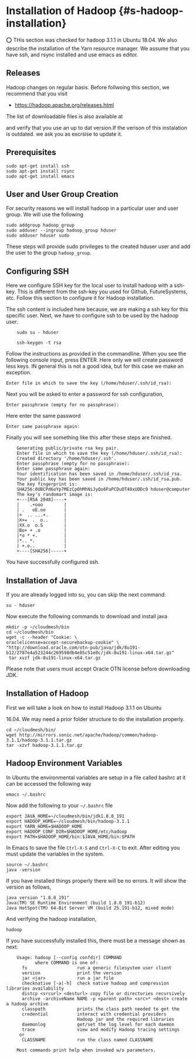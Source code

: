 # Installation of Hadoop {#s-hadoop-installation}

:o: THis section was checked for hadoop 3.1.1 in Ubuntu 18.04. We also describe the installation of the Yarn resource manager. We assume that you have ssh, and rsync installed and use emacs as editor.



## Releases

Hadoop changes on regular basis. Before follwoing this section, we
recommend that you visit

* <https://hadoop.apache.org/releases.html>

The list of downloadable files is also available at

and verify that you use an up to dat version.If the verison of this
instalation is outdated. we ask you as excrsise to update it.


## Prerequisites

    sudo apt-get install ssh
    sudo apt-get install rsync
    sudo apt-get install emacs

## User and User Group Creation

For security reasons we will install hadoop in a particular user and
user group. We will use the following

    sudo addgroup hadoop_group
    sudo adduser --ingroup hadoop_group hduser
    sudo adduser hduser sudo

These steps will provide sudo privileges to the created hduser user and
add the user to the group `hadoop_group`.

## Configuring SSH

Here we configure SSH key for the local user to install hadoop with a
ssh-key. This is different from the ssh-key you used for Github,
FutureSystems, etc. Follow this section to configure it for Hadoop
installation.

The ssh content is included here because, we are making a ssh key for
this specific user. Next, we have to configure ssh to be used by the
hadoop user.

```
    sudo su - hduser

    ssh-keygen -t rsa
```

Follow the instructions as provided in the commandline. When you see the
following console input, press ENTER. Here only we will create password
less keys. IN general this is not a good idea, but for this case we
make an exception.

    Enter file in which to save the key (/home/hduser/.ssh/id_rsa):

Next you will be asked to enter a password for ssh configuration,

    Enter passphrase (empty for no passphrase):

Here enter the same password

    Enter same passphrase again:

Finally you will see something like this after these steps are finished.

```
    Generating public/private rsa key pair.
    Enter file in which to save the key (/home/hduser/.ssh/id_rsa):
    Created directory '/home/hduser/.ssh'.
    Enter passphrase (empty for no passphrase):
    Enter same passphrase again:
    Your identification has been saved in /home/hduser/.ssh/id_rsa.
    Your public key has been saved in /home/hduser/.ssh/id_rsa.pub.
    The key fingerprint is:
    SHA256:0UBCPd6oYp7MEzCpOhMhNiJyQo6PaPCDuOT48xUDDc0 hduser@computer
    The key's randomart image is:
    +---[RSA 2048]----+
    |    .+ooo        |
    | .   oE.oo       |
    |+  .. ...+.      |
    |X+=  .  o..      |
    |XX.o  o.S        |
    |Bo+ + .o         |
    |*o * +.          |
    |*.. *.           |
    | +.o..           |
    +----[SHA256]-----+
```

You have successfully configured ssh.

## Installation of Java

If you are already logged into su, you can skip the next command:

    su - hduser

Now execute the following commands to download and install java

    mkdir -p ~/cloudmesh/bin
    cd ~/cloudmesh/bin
    wget -c --header "Cookie: \
    oraclelicense=accept-securebackup-cookie" \
    "http://download.oracle.com/otn-pub/java/jdk/8u191-b12/2787e4a523244c269598db4e85c51e0c/jdk-8u191-linux-x64.tar.gz"
     tar xvzf jdk-8u191-linux-x64.tar.gz


Please note that users must accept Oracle OTN license before downloading JDK.

## Installation of Hadoop


First we will take a look on how to install Hadoop 3.1.1 on Ubuntu

16.04. We may need a prior folder structure to do the installation
properly.

    cd ~/cloudmesh/bin/
    wget http://mirrors.sonic.net/apache/hadoop/common/hadoop-3.1.1/hadoop-3.1.1.tar.gz
    tar -xzvf hadoop-3.1.1.tar.gz


## Hadoop Environment Variables

In Ubuntu the environmental variables are setup in a file called bashrc
at it can be accessed the following way

    emacs ~/.bashrc
  
  Now add the following to your `~/.bashrc` file
  
    export JAVA_HOME=~/cloudmesh/bin/jdk1.8.0_191
    export HADOOP_HOME=~/cloudmesh/bin/hadoop-3.1.1
    export YARN_HOME=$HADOOP_HOME
    export HADOOP_CONF_DIR=$HADOOP_HOME/etc/hadoop
    export PATH=$HADOOP_HOME/bin:$JAVA_HOME/bin:$PATH

In Emacs to save the file `Ctrl-X-S` and `Ctrl-X-C` to exit. After
editing you must update the variables in the system.

    source ~/.bashrc
    java -version

If you have installed things properly there will be no errors. It will
show the version as follows,

    java version "1.8.0_191"
    Java(TM) SE Runtime Environment (build 1.8.0_191-b12)
    Java HotSpot(TM) 64-Bit Server VM (build 25.191-b12, mixed mode)

And verifying the hadoop installation,

    hadoop

If you have successfully installed this, there must be a message shown
as next.

```
    Usage: hadoop [--config confdir] COMMAND
           where COMMAND is one of:
      fs                   run a generic filesystem user client
      version              print the version
      jar <jar>            run a jar file
      checknative [-a|-h]  check native hadoop and compression libraries availability
      distcp <srcurl> <desturl> copy file or directories recursively
      archive -archiveName NAME -p <parent path> <src>* <dest> create a hadoop archive
      classpath            prints the class path needed to get the
      credential           interact with credential providers
                           Hadoop jar and the required libraries
      daemonlog            get/set the log level for each daemon
      trace                view and modify Hadoop tracing settings
     or
      CLASSNAME            run the class named CLASSNAME

    Most commands print help when invoked w/o parameters.
```
